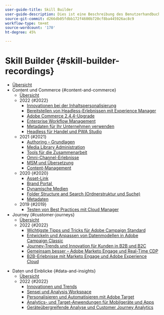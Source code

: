 ```yaml
---
user-guide-title: Skill Builder
user-guide-description: Dies ist eine Beschreibung des Benutzerhandbuchs, das auf der Landingpage angezeigt wird.
source-git-commit: d266db05fdbb172f4600b720cf8ba445926ac8c9
workflow-type: tm+mt
source-wordcount: '170'
ht-degree: 45%

---
```



# Skill Builder {#skill-builder-recordings}

+ [Übersicht](overview.md)
+ Content und Commerce {#content-and-commerce}
   + [Übersicht](content-and-commerce/overview.md)
   + 2022 {#2022}
      + [Innovationen bei der Inhaltspersonalisierung](content-and-commerce/2022/content-perosonalization.md)
      + [Bereitstellen von Headless-Erlebnissen mit Experience Manager](content-and-commerce/2022/headless.md)
      + [Adobe Commerce 2.4.4-Upgrade](content-and-commerce/2022/commerce-upgrade.md)
      + [Enterprise Workflow Management](content-and-commerce/2022/workflow.md)
      + [Metadaten für Ihr Unternehmen verwenden](content-and-commerce/2022/metadata.md)
      + [Headless für Handel und PWA Studio](content-and-commerce/2022/headless-pwa.md)
   + 2021 {#2021}
      + [Authoring – Grundlagen](content-and-commerce/2021/authoring-fundamentals.md)
      + [Media Library Administration](content-and-commerce/2021/media-library-administration.md)
      + [Tools für die Zusammenarbeit](content-and-commerce/2021/collaboration-tools.md)
      + [Omni-Channel-Erlebnisse](content-and-commerce/2021/omnichannel-experiences.md)
      + [MSM und Übersetzung](content-and-commerce/2021/multi-site-management-web-translation.md)
      + [Content-Management](content-and-commerce/2021/traditional-headless-content-management.md)
   + 2020 {#2020}
      + [Asset-Link](content-and-commerce/2020/asset-link.md)
      + [Brand Portal ](content-and-commerce/2020/brand-portal.md)
      + [Dynamische Medien](content-and-commerce/2020/dynamic-media.md)
      + [Folder Structure and Search (Ordnerstruktur und Suche)](content-and-commerce/2020/folder-structure-search.md)
      + [Metadaten](content-and-commerce/2020/metadata.md)
   + 2019 {#2019}
      + [Testen von Best Practices mit Cloud Manager](content-and-commerce/2019/cloud-manager-testing.md)
+ Journey {#customer-journeys}
   + [Übersicht](customer-journeys/overview.md)
   + 2022 {#2022}
      + [Wichtigste Tipps und Tricks für Adobe Campaign Standard](customer-journeys/2022/tips-and-tricks.md)
      + [Entwickeln und Anpassen von Datenmodellen in Adobe Campaign Classic](customer-journeys/2022/data-models.md)
      + [Journey-Trends und Innovation für Kunden in B2B und B2C](customer-journeys/2022/keynote.md)
      + [Gemeinsam besser – Adobe Marketo Engage und Real-Time CDP](customer-journeys/2022/b2b-campaigns.md)
      + [B2B-Erlebnisse mit Marketo Engage und Adobe Experience Cloud](customer-journeys/2022/b2b-experiences.md)

<!--    + [Adobe Campaign Classic V7 vs V8](customer-journeys/2022/classic-v7-vs-v8.md) -->
+ Daten und Einblicke {#data-and-insights}
   + [Übersicht](data-and-insights/overview.md)
   + 2022 {#2022}
      + [Innovationen und Trends](data-and-insights/2022/innovations.md)
      + [Sensei und Analysis Workspace](data-and-insights/2022/sensei.md)
      + [Personalisieren und Automatisieren mit Adobe Target](data-and-insights/2022/personalize.md)
      + [Analytics- und Target-Anwendungen für Mobilgeräte und Apps](data-and-insights/2022/mobile-and-apps.md)
      + [Geräteübergreifende Analyse und Customer Journey Analytics](data-and-insights/2022/cross-device-analytics.md)
